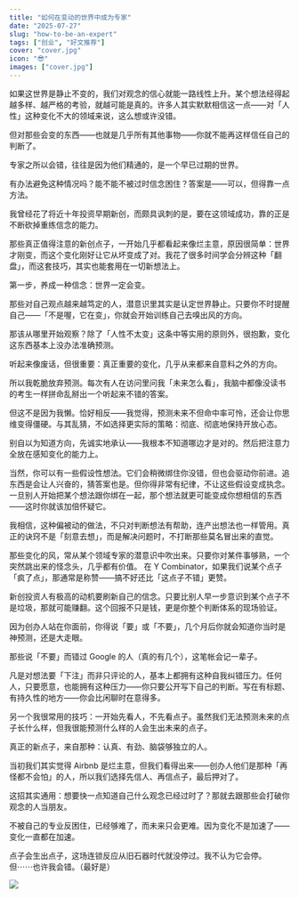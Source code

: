 ```yaml
---
title: "如何在变动的世界中成为专家"
date: "2025-07-27"
slug: "how-to-be-an-expert"
tags: ["创业", "好文推荐"]
cover: "cover.jpg"
icon: "😎"
images: ["cover.jpg"]
---
```

如果这世界是静止不变的，我们对观念的信心就能一路线性上升。某个想法经得起越多样、越严格的考验，就越可能是真的。许多人其实默默相信这一点——对「人性」这种变化不大的领域来说，这么想或许没错。



但对那些会变的东西——也就是几乎所有其他事物——你就不能再这样信任自己的判断了。



专家之所以会错，往往是因为他们精通的，是一个早已过期的世界。



有办法避免这种情况吗？能不能不被过时信念困住？答案是——可以，但得靠一点方法。



我曾经花了将近十年投资早期新创，而颇具讽刺的是，要在这领域成功，靠的正是不断砍掉重练信念的能力。



那些真正值得注意的新创点子，一开始几乎都看起来像烂主意，原因很简单：世界才刚变，而这个变化刚好让它从坏变成了对。我花了很多时间学会分辨这种「翻盘」，而这套技巧，其实也能套用在一切新想法上。



第一步，养成一种信念：世界一定会变。



那些对自己观点越来越笃定的人，潜意识里其实是认定世界静止。只要你不时提醒自己——「不是喔，它在变」，你就会开始训练自己去嗅出风的方向。



那该从哪里开始观察？除了「人性不太变」这条中等实用的原则外，很抱歉，变化这东西基本上没办法准确预测。



听起来像废话，但很重要：真正重要的变化，几乎从来都来自意料之外的方向。



所以我乾脆放弃预测。每次有人在访问里问我「未来怎么看」，我脑中都像没读书的考生一样拼命乱掰出一个听起来不错的答案。



但这不是因为我懒。恰好相反——我觉得，预测未来不但命中率可怜，还会让你思维变得僵硬。与其乱猜，不如选择更实际的策略：彻底、彻底地保持开放心态。



别自以为知道方向，先诚实地承认——我根本不知道哪边才是对的。然后把注意力全放在感知变化的能力上。



当然，你可以有一些假设性想法。它们会稍微绑住你没错，但也会驱动你前进。追东西是会让人兴奋的，猜答案也是。但你得非常有纪律，不让这些假设变成执念。
一旦别人开始把某个想法跟你绑在一起，那个想法就更可能变成你想相信的东西——这时你就该加倍怀疑它。



我相信，这种偏被动的做法，不只对判断想法有帮助，连产出想法也一样管用。真正的诀窍不是「刻意去想」，而是解决问题时，不打断那些莫名冒出来的直觉。



那些变化的风，常从某个领域专家的潜意识中吹出来。只要你对某件事够熟，一个突然跳出来的怪念头，几乎都有价值。
在 Y Combinator，如果我们说某个点子「疯了点」，那通常是称赞——搞不好还比「这点子不错」更赞。



新创投资人有极高的动机要刷新自己的信念。只要比别人早一步意识到某个点子不是垃圾，那就可能赚翻。这个回报不只是钱，更是你整个判断体系的现场验证。



因为创办人站在你面前，你得说「要」或「不要」，几个月后你就会知道你当时是神预测，还是大走眼。



那些说「不要」而错过 Google 的人（真的有几个），这笔帐会记一辈子。



凡是对想法要「下注」而非只评论的人，基本上都拥有这种自我纠错压力。任何人，只要愿意，也能拥有这种压力——你只要公开写下自己的判断。写在有标题、有持久性的地方——你会比闲聊时在意得多。



另一个我很常用的技巧：一开始先看人，不先看点子。虽然我们无法预测未来的点子长什么样，但我很能预测什么样的人会生出未来的点子。



真正的新点子，来自那种：认真、有劲、脑袋够独立的人。



当初我们其实觉得 Airbnb 是烂主意，但我们看得出来——创办人他们是那种「再怪都不会怕」的人，所以我们选择先信人、再信点子，最后押对了。



这招其实通用：想要快一点知道自己什么观念已经过时了？那就去跟那些会打破你观念的人当朋友。



不被自己的专业反困住，已经够难了，而未来只会更难。因为变化不是加速了——变化一直都在加速。



点子会生出点子，这场连锁反应从旧石器时代就没停过。我不认为它会停。
但⋯⋯也许我会错。（最好是）




![](https://prod-files-secure.s3.us-west-2.amazonaws.com/112d0858-5090-4d34-a606-b75eb8d65fd2/46476355-9cf3-4e99-9b7a-3531bc426380/1000202064.png?X-Amz-Algorithm=AWS4-HMAC-SHA256&X-Amz-Content-Sha256=UNSIGNED-PAYLOAD&X-Amz-Credential=ASIAZI2LB4665DYAHEHV%2F20250909%2Fus-west-2%2Fs3%2Faws4_request&X-Amz-Date=20250909T111154Z&X-Amz-Expires=3600&X-Amz-Security-Token=IQoJb3JpZ2luX2VjEGoaCXVzLXdlc3QtMiJHMEUCIQDf%2FANw5PMJvvVUWWzNIJYPcvyy2sd2T1MtIz7klXklNwIgRGZP9%2F%2BQjnXS8HhaobOsw4lRsxVmFf9vCU4fuT3AAFoqiAQI0%2F%2F%2F%2F%2F%2F%2F%2F%2F%2F%2FARAAGgw2Mzc0MjMxODM4MDUiDHvZC3MZg8JX1ZQU2SrcAxiYig3VPlUBr1mJ1WdDzHE3sNPL7GgjjAK595NO8Hh8U8pdFAEW846Ai0ImQrEszV2WTQl9tToqN8u3zV5%2BnJmGineSh8EWXuTTkne8ERM6M5iZox3gsTgF6XtJX5ub%2BpF2S9bPCRQbKJ682NaIdBnQGI6ymhJA3r1Fvf1%2B8k5LjR0eLY1Noj%2F%2BhdHfw10hJ4IhaIh3LCl5T83nmrA4BVpCWR1HObeHhf7bFC%2B9A5kvFY1vo06DqlH45sORyNZN%2FiisjOrZAGKrs82YnZsgREg%2FZUViKyyRXtPRROuiiGIRnJmaHgLGu5bR%2F5wg%2BFN7sZ14LnHFFtcbRuJyu%2FF%2BKamVL18WFl4kl%2FJzCld2brMytbENil5Bh%2FwYRRkU6lWEEg7d%2FK%2BLCYjjPDCjE9wKkvTvDDOuU4erHB%2B0I152O0J%2B%2BSQXpUQj9%2BB8zKMEuZ6BEvvR%2FOjuIcdlT47rgKNg9od%2BU99sU6yVaEzmWpd4b7WVimE2E4M1CBFNjPiKCoxXNs3W0rxNffFpzabBDt5nMLOfc1sKKkEPEkNlH9j9movabj4e2KDZ5AI9f0n%2BlBql6Qgv9szgx1GRrli4CKmeBFRfQhs6P1QTrGci%2B31aNfNnbdlt3zMjKNnUiwDMMIf7%2F8UGOqUBSJULtgZjjNsdjAjGPlnkvyODKXyghIf7orrT1Uvb9KKJvGdeQWolH%2BvyigEVDIXb4GUL1UUaZBecdc32G%2FczSfjnh%2FwsEQpmqJQGZJruy5%2FWMATUrn8UJloeTu6wpKYUdCk5hXKMQX%2BtX0M3w%2BW0A2F%2BjLXWe9%2FJeDMYxVyqUYnUiDsk84ViCqsaUWe%2Bg740KZBKNHfdYdUqYO4b8v1nQsbTv1I7&X-Amz-Signature=3340431f42ed049370de508b2c1eb200b346355a2626904337cdd0c4ae8f3314&X-Amz-SignedHeaders=host&x-amz-checksum-mode=ENABLED&x-id=GetObject)

